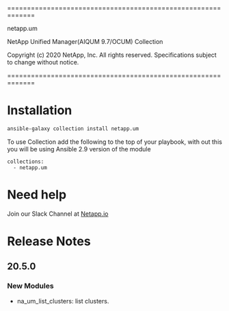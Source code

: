 =============================================================

 netapp.um

 NetApp Unified Manager(AIQUM 9.7/OCUM) Collection

 Copyright (c) 2020 NetApp, Inc. All rights reserved.
 Specifications subject to change without notice.

=============================================================
# Installation
```bash
ansible-galaxy collection install netapp.um
```
To use Collection add the following to the top of your playbook, with out this you will be using Ansible 2.9 version of the module
```
collections:
  - netapp.um
```
# Need help
Join our Slack Channel at [Netapp.io](http://netapp.io/slack)

# Release Notes

## 20.5.0

### New Modules
- na_um_list_clusters: list clusters.